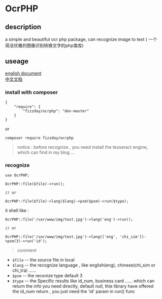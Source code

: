 # OcrPHP
## description
a simple and beautiful ocr php package, can recognize image to text (
一个简洁优雅的图像识别转换文字的php类库)

## useage
[english document](https://github.com/fizzday/OcrPHP)  
[中文文档](https://github.com/fizzday/OcrPHP/blob/master/README-zh_cn.md)
### install with composer 
```
{
    "require": {
        "fizzday/ocrphp": "dev-master"
    }
}
```
or
```
composer require fizzday/ocrphp
```
> notice : before recognize , you need install the tesseract engine, which can find in my blog ...

### recognize  
```
use OcrPHP;

OcrPHP::file($file)->run();

// or

OcrPHP::file($file)->lang($lang)->psm($psm)->run($type);
```
it shell like :
```
OcrPHP::file('/var/www/img/test.jpg')->lang('eng')->run();

// or

OcrPHP::file('/var/www/img/test.jpg')->lang(['eng', 'chi_sim'])->psm(3)->run('id');
```
> comment  

- `$file` -- the source file in local
- `$lang` -- the recognize language , like english(eng), chinese(chi_sim or chi_tra) ......
- `$psm`  -- the reconize type default 3
- `$type` -- the Specific results like id_num, business card ......  which can return the info you need directly, default null, thie library have offered the id_num return , you just need the 'id' param in run() func



